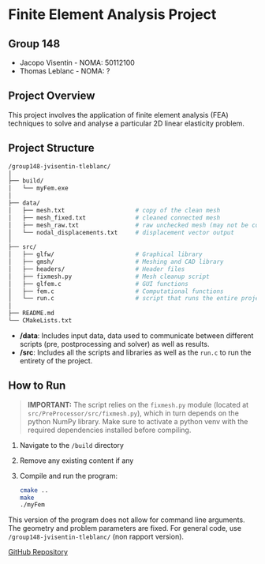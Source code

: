# Finite Element Analysis Project

## Group 148

- Jacopo Visentin - NOMA: 50112100
- Thomas Leblanc - NOMA: ?

## Project Overview

This project involves the application of finite element analysis (FEA) techniques to solve and analyse a particular 2D linear elasticity problem.

## Project Structure

```bash
/group148-jvisentin-tleblanc/
│
├── build/
│   └── myFem.exe
│
├── data/
│   ├── mesh.txt                    # copy of the clean mesh
│   ├── mesh_fixed.txt              # cleaned connected mesh
│   ├── mesh_raw.txt                # raw unchecked mesh (may not be connected)
│   └── nodal_displacements.txt     # displacement vector output
│
├── src/
│   ├── glfw/                       # Graphical library
│   ├── gmsh/                       # Meshing and CAD library
│   ├── headers/                    # Header files
│   ├── fixmesh.py                  # Mesh cleanup script
│   ├── glfem.c                     # GUI functions
│   ├── fem.c                       # Computational functions
│   └── run.c                       # script that runs the entire project
│
├── README.md
└── CMakeLists.txt
```

- **/data**: Includes input data, data used to communicate between different scripts (pre, postprocessing and solver) as well as results.
- **/src**: Includes all the scripts and libraries as well as the `run.c` to run the entirety of the project.

## How to Run

>**IMPORTANT:** The script relies on the `fixmesh.py` module (located at `src/PreProcessor/src/fixmesh.py`), which in turn depends on the python NumPy library. Make sure to activate a python venv with the required dependencies installed before compiling.

1. Navigate to the `/build` directory
2. Remove any existing content if any
3. Compile and run the program:

    ```bash
    cmake ..
    make
    ./myFem
    ```

This version of the program does not allow for command line arguments. The geometry and problem parameters are fixed. For general code, use `/group148-jvisentin-tleblanc/` (non rapport version).

<!-- set correct repo link -->
[GitHub Repository](https://github.com/JacopoVisentin?tab=repositories)
